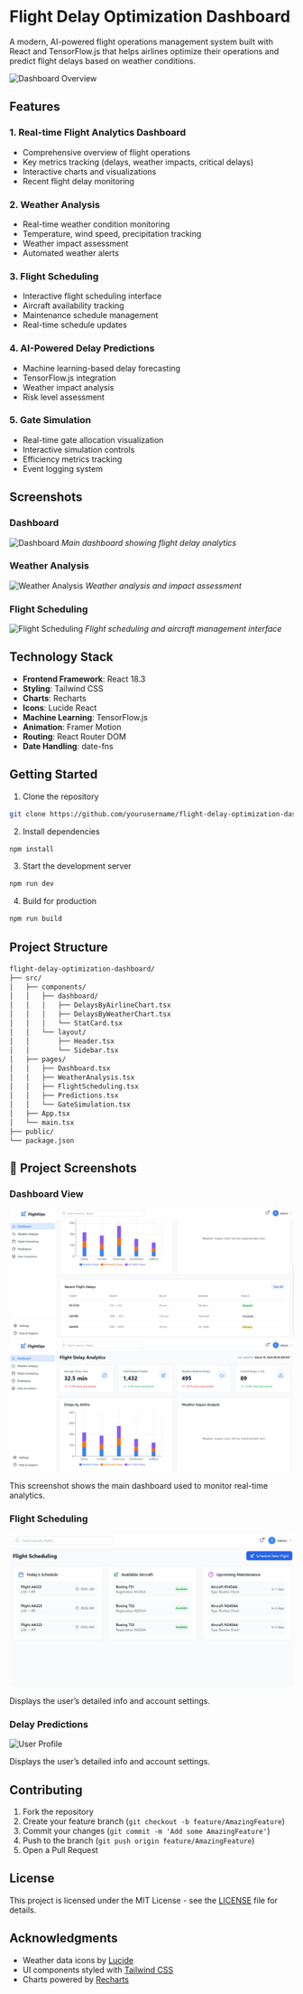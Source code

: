 # Flight Delay Optimization Dashboard

A modern, AI-powered flight operations management system built with React and TensorFlow.js that helps airlines optimize their operations and predict flight delays based on weather conditions.

![Dashboard Overview](https://images.pexels.com/photos/46148/aircraft-jet-landing-cloud-46148.jpeg?auto=compress&cs=tinysrgb&w=1260&h=750&dpr=2)

## Features

### 1. Real-time Flight Analytics Dashboard
- Comprehensive overview of flight operations
- Key metrics tracking (delays, weather impacts, critical delays)
- Interactive charts and visualizations
- Recent flight delay monitoring

### 2. Weather Analysis
- Real-time weather condition monitoring
- Temperature, wind speed, precipitation tracking
- Weather impact assessment
- Automated weather alerts

### 3. Flight Scheduling
- Interactive flight scheduling interface
- Aircraft availability tracking
- Maintenance schedule management
- Real-time schedule updates

### 4. AI-Powered Delay Predictions
- Machine learning-based delay forecasting
- TensorFlow.js integration
- Weather impact analysis
- Risk level assessment

### 5. Gate Simulation
- Real-time gate allocation visualization
- Interactive simulation controls
- Efficiency metrics tracking
- Event logging system

## Screenshots

### Dashboard
![Dashboard](https://images.pexels.com/photos/1098614/pexels-photo-1098614.jpeg?auto=compress&cs=tinysrgb&w=1260&h=750&dpr=2)
*Main dashboard showing flight delay analytics*

### Weather Analysis
![Weather Analysis](https://images.pexels.com/photos/531756/pexels-photo-531756.jpeg?auto=compress&cs=tinysrgb&w=1260&h=750&dpr=2)
*Weather analysis and impact assessment*

### Flight Scheduling
![Flight Scheduling](https://images.pexels.com/photos/358319/pexels-photo-358319.jpeg?auto=compress&cs=tinysrgb&w=1260&h=750&dpr=2)
*Flight scheduling and aircraft management interface*

## Technology Stack

- **Frontend Framework**: React 18.3
- **Styling**: Tailwind CSS
- **Charts**: Recharts
- **Icons**: Lucide React
- **Machine Learning**: TensorFlow.js
- **Animation**: Framer Motion
- **Routing**: React Router DOM
- **Date Handling**: date-fns

## Getting Started

1. Clone the repository
```bash
git clone https://github.com/yourusername/flight-delay-optimization-dashboard.git
```

2. Install dependencies
```bash
npm install
```

3. Start the development server
```bash
npm run dev
```

4. Build for production
```bash
npm run build
```

## Project Structure

```
flight-delay-optimization-dashboard/
├── src/
│   ├── components/
│   │   ├── dashboard/
│   │   │   ├── DelaysByAirlineChart.tsx
│   │   │   ├── DelaysByWeatherChart.tsx
│   │   │   └── StatCard.tsx
│   │   └── layout/
│   │       ├── Header.tsx
│   │       └── Sidebar.tsx
│   ├── pages/
│   │   ├── Dashboard.tsx
│   │   ├── WeatherAnalysis.tsx
│   │   ├── FlightScheduling.tsx
│   │   ├── Predictions.tsx
│   │   └── GateSimulation.tsx
│   ├── App.tsx
│   └── main.tsx
├── public/
└── package.json
```
## 📸 Project Screenshots

### Dashboard View
![Dashboard](./images/dashboard.jpeg)
![Dashboard](./images/dashboard-2.jpeg)


This screenshot shows the main dashboard used to monitor real-time analytics.

### Flight Scheduling
![User Profile](./images/flight-schedule.jpeg)

Displays the user’s detailed info and account settings.

### Delay Predictions
![User Profile](.images/delay-predictions.jpeg)

Displays the user’s detailed info and account settings.
## Contributing

1. Fork the repository
2. Create your feature branch (`git checkout -b feature/AmazingFeature`)
3. Commit your changes (`git commit -m 'Add some AmazingFeature'`)
4. Push to the branch (`git push origin feature/AmazingFeature`)
5. Open a Pull Request

## License

This project is licensed under the MIT License - see the [LICENSE](LICENSE) file for details.

## Acknowledgments

- Weather data icons by [Lucide](https://lucide.dev)
- UI components styled with [Tailwind CSS](https://tailwindcss.com)
- Charts powered by [Recharts](https://recharts.org)
